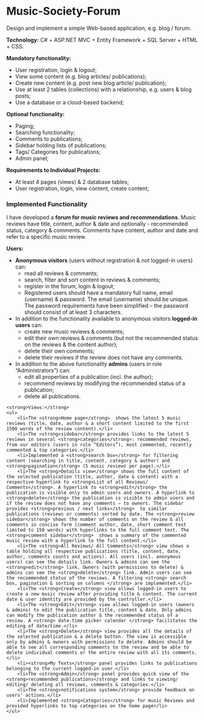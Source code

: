 ﻿# Music-Society-Forum 
<div>
    <p>Design and implement a simple Web-based application, e.g. blog / forum.</p>
    <p><strong>Technology:</strong> C# + ASP.NET MVC + Entity Framework + SQL Server + HTML + CSS.</p>
</div>
<strong >Mandatory functionality:</strong>
<ul>
    <li>User registration, login & logout;</li>
    <li>View some content (e.g. blog articles/ publications);</li>
    <li>Create new content (e.g. post new blog article/ publication);</li>
    <li>Use at least 2 tables (collections) with a relationship, e.g. users & blog posts;</li>
    <li>Use a database or a cloud-based backend;</li>
</ul>   
    
<strong >Optional functionality:</strong>
<ul>
    <li>Paging;</li>
    <li>Searching functionality;</li>
    <li>Comments to publications;</li>
    <li>Sidebar holding lists of publications;</li>
    <li>Tags/ Categories for publications;</li>
    <li>Admin panel;</li>
</ul>
   
<strong >Requirements to Individual Projects:</strong>
<ul>
    <li>At least 4 pages (views) & 2 database tables;</li>
    <li>User registration, login, view content, create content;</li>
</ul>

<h3>Implemented Functionality</h3>
<div>
    <p>
        I have developed a <strong>forum for music reviews and recommendations</strong>.
        Music reviews have title, content, author & date and optionally - recommended status, category & comments.
        Comments have content, author and date and refer to a specific music review.
    </p>
    <strong>Users:</strong>
    <ul>
        <li>
            <strong>Anonymous visitors</strong> (users without registration & not logged-in users) can:
            <ul>
                <li>read all reviews & comments;</li>
                <li>search, filter and sort content in reviews & comments;</li>
                <li>register in the forum, login & logout;</li>
                <li>
                    Registered users should have a mandatory full name, email (username) & password. The email (username) should be unique.
                    The password requirements have been simplified – the password should consist of at least 3 characters.
                </li>
            </ul>
        </li>
        <li>
            In addition to the functionality available to anonymous visitors <strong>logged-in users</strong> can:
            <ul>
                <li>create new music reviews & comments;</li>
                <li>edit their own reviews & comments (but not the recommended status on the reviews & the content author);</li>
                <li>delete their own comments;</li>
                <li>delete their reviews if the review does not have any comments.</li>
            </ul>
        </li>
        <li>
            In addition to the above functionality <strong>admins</strong> (users in role “Administrators”) can:
            <ul>
                <li>edit all properties of a publication (incl. the author);</li>
                <li>recommend reviews by modifying the recommended status of a publication;</li>
                <li>delete all publications.</li>
            </ul>
        </li>
    </ul>

    <strong>Views:</strong>
    <ul>
        <li>The <strong>Home page</strong>  shows the latest 5 music reviews (title, date, author & a short content limited to the first 1500 words of the review content).</li>
        <li>The <strong>sidebar</strong> provides links to the latest 5 reviews in several <strong>categories</strong>: recommended reviews, from our editors (users in role “Editors”), most commented, recently commented & top categories.</li>
        <li>Implemented a <strong>search box</strong> for filtering content (searching in title, content, category & author) and <strong>pagination</strong> (5 music reviews per page).</li>
        <li>The <strong>Details view</strong> shows the full content of the selected publication (title, author, date & content) with a respective hyperlink to <strong>List of all Reviews/ Comments</strong>. A hyperlink to <strong>edit</strong> the publication is visible only to admin users and owners. A hyperlink to <strong>delete</strong> the publication is visible to admin users and if the review does not have any comments – to owners. The sidebar provides <strong>previous / next links</strong>  to similar publications (reviews or comments) sorted by date. The <strong>review sidebar</strong> shows the number of comments on the review & all comments in concise form (comment author, date, short comment text limited to 150 words) with hyperlinks to the full comment text. The <strong>comment sidebar</strong>  shows a summary of the commented music review with a hyperlink to the full content.</li>
        <li>The <strong>All Reviews/ All Comments</strong> view shows a table holding all respective publications (title, content, date, author, comments counts and actions). All users (incl. anonymous users) can see the details link. Owners & admins can see the <strong>edit</strong> link. Owners (with permissions to delete) & admins can see the <strong>delete</strong> link. Admin users can see the recommended status of the reviews. A filtering <strong> search box, pagination & sorting on columns </strong> are implemented.</li>
        <li>The <strong>Create</strong> view allows logged-in users to create a new music review after providing title & content. The current date & user identity are provided by the controller.</li>
        <li>The <strong>Edit</strong> view allows logged-in users (owners & admins) to edit the publication title, content & date. Only admins can modify the publication author & the recommended status of a review. A <strong> date-time picker calendar </strong> facilitates the editing of date/time.</li>
        <li>The <strong>Delete</strong> view provides all the details of the selected publication & a delete button. The view is accessible only by admins & owners with permissions to delete. Admins should be able to see all corresponding comments to the review and be able to delete individual comments or the entire review with all its comments.</li>
        <li><strong>My Texts</strong> panel provides links to publications belonging to the current logged-in user.</li>
        <li>The <strong>Admin</strong> panel provides quick view of the <strong>recommended publications</strong> and links to viewing/ editing/ deleting all reviews, comments & categories.</li>
        <li>The <strong>notifications system</strong> provide feedback on users' actions.</li>
        <li>Implemented <strong>Categories</strong> for music Reviews and provided hyperlinks to top categories on the home page</li>
    </ul>
</div>

